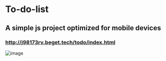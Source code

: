# To-do-list
## A simple js project optimized for mobile devices
### http://j98173rv.beget.tech/todo/index.html
![image](https://user-images.githubusercontent.com/78851169/218545466-bd7aa92e-346c-4d96-9da8-d406f3e8511b.png)
